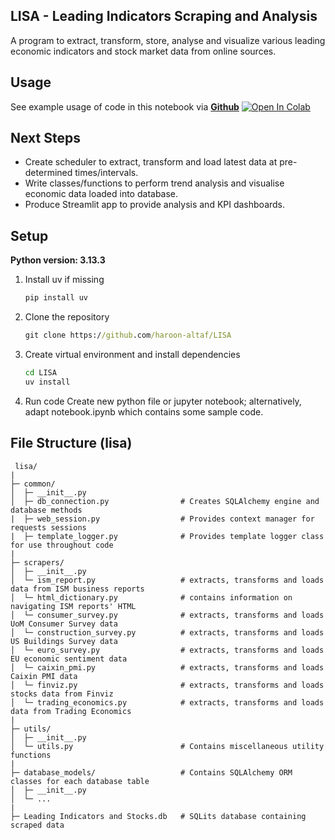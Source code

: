 ## LISA - Leading Indicators Scraping and Analysis
A program to extract, transform, store, analyse and visualize various leading economic indicators and stock market data from online sources.


## Usage
See example usage of code in this notebook via [**Github**](https://github.com/haroon-altaf/lisp/blob/main/notebook.ipynb)
[![Open In Colab](https://colab.research.google.com/assets/colab-badge.svg)](https://colab.research.google.com/github/haroon-altaf/LISA/blob/main/notebook.ipynb)


## Next Steps
- Create scheduler to extract, transform and load latest data at pre-determined times/intervals.
- Write classes/functions to perform trend analysis and visualise economic data loaded into database.
- Produce Streamlit app to provide analysis and KPI dashboards.


## Setup
**Python version: 3.13.3**

1. Install uv if missing
   ```cmd
   pip install uv  
2. Clone the repository
   ```cmd
   git clone https://github.com/haroon-altaf/LISA
3. Create virtual environment and install dependencies
   ```cmd
   cd LISA
   uv install
4. Run code
   Create new python file or jupyter notebook; alternatively, adapt notebook.ipynb which contains some sample code.


## File Structure (lisa)
   ```text
    lisa/
   |
   ├─ common/
   │  ├─ __init__.py
   │  ├─ db_connection.py                # Creates SQLAlchemy engine and database methods
   |  ├─ web_session.py                  # Provides context manager for requests sessions
   |  ├─ template_logger.py              # Provides template logger class for use throughout code
   |
   ├─ scrapers/
   │  ├─ __init__.py
   │  └─ ism_report.py                   # extracts, transforms and loads data from ISM business reports
   │  └─ html_dictionary.py              # contains information on navigating ISM reports' HTML
   │  └─ consumer_survey.py              # extracts, transforms and loads UoM Consumer Survey data
   │  └─ construction_survey.py          # extracts, transforms and loads US Buildings Survey data
   │  └─ euro_survey.py                  # extracts, transforms and loads EU economic sentiment data
   │  └─ caixin_pmi.py                   # extracts, transforms and loads Caixin PMI data
   │  └─ finviz.py                       # extracts, transforms and loads stocks data from Finviz
   │  └─ trading_economics.py            # extracts, transforms and loads data from Trading Economics
   |
   ├─ utils/
   │  ├─ __init__.py
   │  └─ utils.py                        # Contains miscellaneous utility functions
   | 
   ├─ database_models/                   # Contains SQLAlchemy ORM classes for each database table
   │  ├─ __init__.py
   │  └─ ...
   |
   ├─ Leading Indicators and Stocks.db   # SQLits database containing scraped data
   ```
